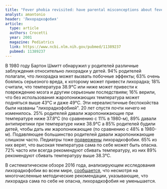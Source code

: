```yaml
---
title: "Fever phobia revisited: have parental misconceptions about fever changed in 20 years?"
analyst: amantonio
header: 'Лихорадкофобия'
article:
  type: article
  authors: Crocetti
  year: 2001
  magazine: Pediatrics
  link: https://www.ncbi.nlm.nih.gov/pubmed/11389237
  pubmed: 11389237
---
```


В 1980 году Бартон Шмитт обнаружил у родителей различные заблуждения относительно лихорадки у детей. 94% родителей полагали, что лихорадка может вызвать побочные эффекты; 63% очень боялись серьезного вреда, к которому может привести лихорадка; 18% считали, что температура 38.9°C или ниже может привести к повреждению мозга и другим серьезным последствиям; 16% верили, что без использования жаропонижающих температура может подняться выше 43°C и даже 49°C. Эти нереалистичные беспокойства были названы "лихорадкофобией".
20 лет спустя почти ничего не изменилось. 25% родителей давали жаропонижающие при температуре ниже 37.8°C (по сравнению с 11% в 1980-м), 89% давали антипиретики при температуре ниже 38.9°C а 85% родителей будили детей, чтобы дать им жаропонижающие (по сравнению с 48% в 1980-м). Подавляющее большинство родителей давали жаропонижающие слишком часто.
Педиатры тоже [подвержены](https://www.ncbi.nlm.nih.gov/pubmed/1437424) лихорадкофобии. 65% из них верят, что высокая температура сама по себе может быть опасна. 72% часто или всегда рекомендуют сбивать температуру, из них 89% рекомендуют сбивать температуру выше 38.3°C.

В систематическом обзоре 2016 года, анализирующем исследования лихорадкофобии во всем мире, [сообщается](https://www.ncbi.nlm.nih.gov/pubmed/26643444), что несмотря на многочисленные методические рекомендации, указывающие, что лихорадка сама по себе не опасна, лихорадкофобия не уменьшается.
